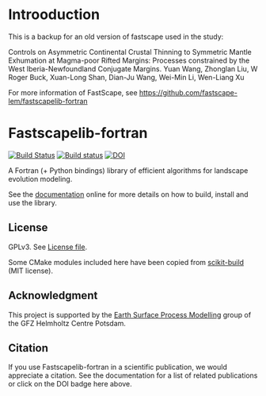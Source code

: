 # Introoduction
This is a backup for an old version of fastscape used in the study:

Controls on Asymmetric Continental Crustal Thinning to Symmetric Mantle Exhumation at Magma-poor Rifted Margins: Processes constrained 
by the West Iberia-Newfoundland Conjugate Margins.
Yuan Wang, Zhonglan Liu, W Roger Buck, Xuan-Long Shan, Dian-Ju Wang, Wei-Min Li, Wen-Liang Xu

For more information of FastScape, see https://github.com/fastscape-lem/fastscapelib-fortran

# Fastscapelib-fortran

[![Build Status](https://travis-ci.org/fastscape-lem/fastscapelib-fortran.svg?branch=master)](https://travis-ci.org/fastscape-lem/fastscapelib-fortran)
[![Build status](https://ci.appveyor.com/api/projects/status/c0wfit5kj1gpo1a7/branch/master?svg=true)](https://ci.appveyor.com/project/benbovy/fastscapelib-fortran/branch/master)
[![DOI](https://zenodo.org/badge/167184498.svg)](https://zenodo.org/badge/latestdoi/167184498)

A Fortran (+ Python bindings) library of efficient algorithms for
landscape evolution modeling.

See the [documentation](https://fastscape-lem.github.io/fastscapelib-fortran/)
online for more details on how to build, install and use the library.

## License

GPLv3. See [License file](https://github.com/fastscape-lem/fastscapelib-fortran/blob/master/LICENSE).

Some CMake modules included here have been copied from
[scikit-build](https://github.com/scikit-build/scikit-build) (MIT license).

## Acknowledgment

This project is supported by the
[Earth Surface Process Modelling](http://www.gfz-potsdam.de/en/section/earth-surface-process-modelling/)
group of the GFZ Helmholtz Centre Potsdam.

## Citation

If you use Fastscapelib-fortran in a scientific publication, we would
appreciate a citation. See the documentation for a list of related
publications or click on the DOI badge here above.
